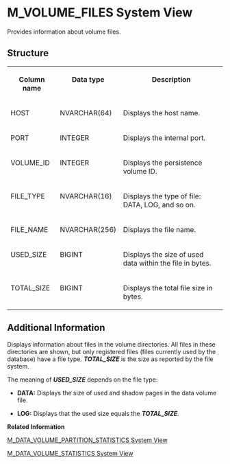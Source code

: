 <!-- loio20c9c84a751910149141f19b303f75e6 -->

# M\_VOLUME\_FILES System View

Provides information about volume files.



<a name="loio20c9c84a751910149141f19b303f75e6___m__v_o_l_u_m_e__f_i_l_e_s_1struct_M_VOLUME_FILES"/>

## Structure


<table>
<tr>
<th valign="top">

Column name



</th>
<th valign="top">

Data type



</th>
<th valign="top">

Description



</th>
</tr>
<tr>
<td valign="top">

HOST



</td>
<td valign="top">

NVARCHAR\(64\)



</td>
<td valign="top">

Displays the host name.



</td>
</tr>
<tr>
<td valign="top">

PORT



</td>
<td valign="top">

INTEGER



</td>
<td valign="top">

Displays the internal port.



</td>
</tr>
<tr>
<td valign="top">

VOLUME\_ID



</td>
<td valign="top">

INTEGER



</td>
<td valign="top">

Displays the persistence volume ID.



</td>
</tr>
<tr>
<td valign="top">

FILE\_TYPE



</td>
<td valign="top">

NVARCHAR\(16\)



</td>
<td valign="top">

Displays the type of file: DATA, LOG, and so on.



</td>
</tr>
<tr>
<td valign="top">

FILE\_NAME



</td>
<td valign="top">

NVARCHAR\(256\)



</td>
<td valign="top">

Displays the file name.



</td>
</tr>
<tr>
<td valign="top">

USED\_SIZE



</td>
<td valign="top">

BIGINT



</td>
<td valign="top">

Displays the size of used data within the file in bytes.



</td>
</tr>
<tr>
<td valign="top">

TOTAL\_SIZE



</td>
<td valign="top">

BIGINT



</td>
<td valign="top">

Displays the total file size in bytes.



</td>
</tr>
</table>



<a name="loio20c9c84a751910149141f19b303f75e6___m__v_o_l_u_m_e__f_i_l_e_s_1fulldesc_M_VOLUME_FILES"/>

## Additional Information

Displays information about files in the volume directories. All files in these directories are shown, but only registered files \(files currently used by the database\) have a file type. ***TOTAL\_SIZE*** is the size as reported by the file system.

The meaning of ***USED\_SIZE*** depends on the file type:

-    **DATA:** Displays the size of used and shadow pages in the data volume file.

-    **LOG:** Displays that the used size equals the ***TOTAL\_SIZE***.


**Related Information**  


[M\_DATA\_VOLUME\_PARTITION\_STATISTICS System View](m-data-volume-partition-statistics-system-view-7ff90b1.md "Provides data volume partition statistics.")

[M\_DATA\_VOLUME\_STATISTICS System View](m-data-volume-statistics-system-view-2f4b10f.md "Provides information on data volume statistics.")

